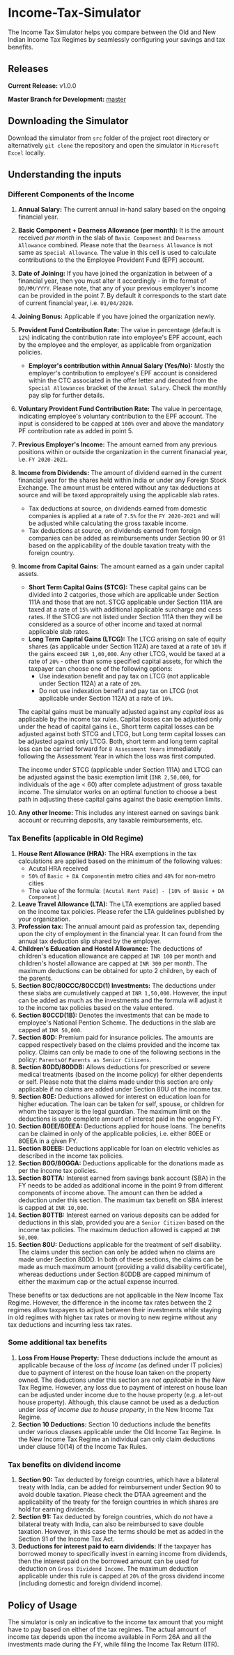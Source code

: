 # Income-Tax-Simulator

The Income Tax Simulator helps you compare between the Old and New Indian Income Tax Regimes by seamlessly configuring your savings and tax benefits.

## Releases

**Current Release:** v1.0.0

**Master Branch for Development:** [master](https://github.com/chintanr97/Income-Tax-Simulator)

## Downloading the Simulator

Download the simulator from `src` folder of the project root directory or alternatively `git clone` the repository and open the simulator in `Microsoft Excel` locally.

## Understanding the inputs

### Different Components of the Income

1. **Annual Salary:** The current annual in-hand salary based on the ongoing financial year.
2. **Basic Component + Dearness Allowance (per month):** It is the amount received *per month* in the slab of `Basic Component` and `Dearness Allowance` combined. Please note that the `Dearness Allowance` is not same as `Special Allowance`. The value in this cell is used to calculate contributions to the the Employee Provident Fund (EPF) account.
3. **Date of Joining:** If you have joined the organization in between of a financial year, then you must alter it accordingly - in the format of `DD/MM/YYYY`. Please note, that any of your previous employer's income can be provided in the point 7. By default it corresponds to the start date of current financial year, i.e. `01/04/2020`.
4. **Joining Bonus:** Applicable if you have joined the organization newly.
5. **Provident Fund Contribution Rate:** The value in percentage (default is `12%`) indicating the contribution rate into employee's EPF account, each by the employee and the employer, as applicable from organization policies.
   * **Employer's contribution within Annual Salary (Yes/No):** Mostly the employer's contribution to employee's EPF account is considered within the CTC associated in the offer letter and decuted from the `Special Allowances` bracket of the `Annual Salary`. Check the monthly pay slip for further details.
6. **Voluntary Provident Fund Contribution Rate:** The value in percentage, indicating employee's voluntary contribution to the EPF account. The input is considered to be capped at `100%` over and above the mandatory PF contribution rate as added in point 5.
7. **Previous Employer's Income:** The amount earned from any previous positions within or outside the organization in the current finanacial year, i.e. `FY 2020-2021`.
8. **Income from Dividends:** The amount of dividend earned in the current financial year for the shares held within India or under any Foreign Stock Exchange. The amount must be entered without any tax deductions at source and will be taxed appropraitely using the applicable slab rates.
   * Tax deductions at source, on dividends earned from domestic companies is applied at a rate of `7.5%` for the `FY 2020-2021` and will be adjusted while calculating the gross taxable income.
   * Tax deductions at source, on dividends earned from foreign companies can be added as reimbursements under Section 90 or 91 based on the applicability of the double taxation treaty with the foreign country.
9. **Income from Capital Gains:** The amount earned as a gain under capital assets.
   * **Short Term Capital Gains (STCG):** These capital gains can be divided into 2 catgories, those which are applicable under Section 111A and those that are not. STCG applicable under Section 111A are taxed at a rate of `15%` with additional applicable surcharge and cess rates. If the STCG are not listed under Section 111A then they will be considered as a source of other income and taxed at normal applicable slab rates.
   * **Long Term Capital Gains (LTCG):** The LTCG arising on sale of equity shares (as applicable under Section 112A) are taxed at a rate of `10%` if the gains exceed `INR 1,00,000`. Any other LTCG, would be taxed at a rate of `20%` - other than some specified capital assets, for which the taxpayer can choose one of the following options:
     * Use indexation benefit and pay tax on LTCG (not applicable under Section 112A) at a rate of `20%`.
     * Do not use indexation benefit and pay tax on LTCG (not applicable under Section 112A) at a rate of `10%`.

   The capital gains must be manually adjusted against any *capital loss* as applicable by the income tax rules. Capital losses can be adjusted only under the head of capital gains i.e., Short term capital losses can be adjusted against both STCG and LTCG, but Long term capital losses can be adjusted against only LTCG. Both, short term and long term capital loss can be carried forward for `8 Assessment Years` immediately following the Assessment Year in which the loss was first computed. 
   
   The income under STCG (applicable under Section 111A) and LTCG can be adjusted against the basic exemption limit (`INR 2,50,000`, for individuals of the age < 60) after complete adjustment of gross taxable income. The simulator works on an optimal function to choose a best path in adjusting these capital gains against the basic exemption limits.
10. **Any other Income:** This includes any interest earned on savings bank account or recurring deposits, any taxable reimbursements, etc.

### Tax Benefits (applicable in Old Regime)

1. **House Rent Allowance (HRA):** The HRA exemptions in the tax calculations are applied based on the minimum of the following values:
   * Acutal HRA received
   * `50%` of `Basic + DA Component`in metro cities and `40%` for non-metro cities
   * The value of the formula: `[Acutal Rent Paid] - [10% of Basic + DA Component]`
2. **Leave Travel Allowance (LTA):** The LTA exemptions are applied based on the income tax policies. Please refer the LTA guidelines published by your organization.
3. **Profession tax:** The annual amount paid as profession tax, depending upon the city of employment in the financial year. It can found from the annual tax deduction slip shared by the employer.
4. **Children's Education and Hostel Allowance:** The deductions of children's education allowance are capped at `INR 100` per month and children's hostel allowance are capped at `INR 300` per month. The maximum deductions can be obtained for upto 2 children, by each of the parents.
5. **Section 80C/80CCC/80CCD(1) Investments:** The deductions under these slabs are cumulatively capped at `INR 1,50,000`. However, the input can be added as much as the investments and the formula will adjust it to the income tax policies based on the value entered.
6. **Section 80CCD(1B):** Denotes the investments that can be made to employee's National Pention Scheme. The deductions in the slab are capped at `INR 50,000`.
7. **Section 80D:** Premium paid for insurance policies. The amounts are capped respectively based on the claims provided and the income tax policy. Claims can only be made to one of the following sections in the policy: `Parents`or `Parents as Senior Citizens`.
8. **Section 80DD/80DDB:** Allows deductions for prescribed or severe medical treatments (based on the income policy) for either dependents or self. Please note that the claims made under this section are only applicable if no claims are added under Section 80U of the income tax.
9. **Section 80E:** Deductions allowed for interest on education loan for higher education. The loan can be taken for self, spouse, or children for whom the taxpayer is the legal guardian. The maximum limit on the deductions is upto complete amount of interest paid in the ongoing FY.
10. **Section 80EE/80EEA:** Deductions applied for house loans. The benefits can be claimed in only of the applicable policies, i.e. either 80EE or 80EEA in a given FY.
11. **Section 80EEB:** Deductions applicable for loan on electric vehicles as described in the income tax policies.
12. **Section 80G/80GGA:** Deductions applicable for the donations made as per the income tax policies.
13. **Section 80TTA:** Interest earned from savings bank account (SBA) in the FY needs to be added as additional income in the point 9 from different components of income above. The amount can then be added a deduction under this section. The maximum tax benefit on SBA interest is capped at `INR 10,000`.
14. **Section 80TTB:** Interest earned on various deposits can be added for deductions in this slab, provided you are a `Senior Citizen` based on the income tax policies. The maximum deduction allowed is capped at `INR 50,000`.
15. **Section 80U:** Deductions applicable for the treatment of self disability. The claims under this section can only be added when no claims are made under Section 80DD. In both of these sections, the claims can be made as much maximum amount (providing a valid disability certificate), whereas deductions under Section 80DDB are capped minimum of either the maximum cap or the actual expense incurred.

These benefits or tax deductions are not applicable in the New Income Tax Regime. However, the difference in the income tax rates between the 2 regimes allow taxpayers to adjust between their investments while staying in old regimes with higher tax rates or moving to new regime without any tax deductions and incurring less tax rates.

### Some additional tax benefits

1. **Loss From House Property:** These deductions include the amount as applicable because of the *loss of income* (as defined under IT policies) due to payment of interest on the house loan taken on the property owned. The deductions under this section are *not applicable* in the New Tax Regime. However, any loss due to payment of interest on house loan can be adjusted under income due to the house property (e.g. a let-out house property). Although, this clause cannot be used as a deduction under *loss of income due to house property*, in the New Income Tax Regime.
2. **Section 10 Deductions:** Section 10 deductions include the benefits under various clauses applicable under the Old Income Tax Regime. In the New Income Tax Regime an individual can only claim deductions under clause 10(14) of the Income Tax Rules.

### Tax benefits on dividend income

1. **Section 90:** Tax deducted by foreign countries, which have a bilateral treaty with India, can be added for reimbursement under Section 90 to avoid double taxation. Please check the DTAA agreement and the applicability of the treaty for the foreign countries in which shares are hold for earning dividends.
2. **Section 91:** Tax deducted by foreign countries, which do *not* have a bilateral treaty with India, can also be reimbursed to save double taxation. However, in this case the terms should be met as added in the Section 91 of the Income Tax Act.
3. **Deductions for interest paid to earn dividends:** If the taxpayer has borrowed money to specifically invest in earning income from dividends, then the interest paid on the borrowed amount can be used for deduction on `Gross Dividend Income`. The maximum deduction applicable under this rule is capped at `20%` of the gross dividend income (including domestic and foreign dividend income).

## Policy of Usage

The simulator is only an indicative to the income tax amount that you might have to pay based on either of the tax regimes. The actual amount of income tax depends upon the income available in Form 26A and all the investments made during the FY, while filing the Income Tax Return (ITR).
